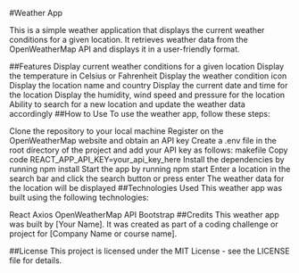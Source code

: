 #Weather App

This is a simple weather application that displays the current weather conditions for a given location. It retrieves weather data from the OpenWeatherMap API and displays it in a user-friendly format.

##Features
Display current weather conditions for a given location
Display the temperature in Celsius or Fahrenheit
Display the weather condition icon
Display the location name and country
Display the current date and time for the location
Display the humidity, wind speed and pressure for the location
Ability to search for a new location and update the weather data accordingly
##How to Use
To use the weather app, follow these steps:

Clone the repository to your local machine
Register on the OpenWeatherMap website and obtain an API key
Create a .env file in the root directory of the project and add your API key as follows:
makefile
Copy code
REACT_APP_API_KEY=your_api_key_here
Install the dependencies by running npm install
Start the app by running npm start
Enter a location in the search bar and click the search button or press enter
The weather data for the location will be displayed
##Technologies Used
This weather app was built using the following technologies:

React
Axios
OpenWeatherMap API
Bootstrap
##Credits
This weather app was built by [Your Name]. It was created as part of a coding challenge or project for [Company Name or course name].

##License
This project is licensed under the MIT License - see the LICENSE file for details.
